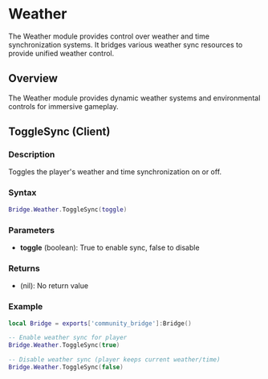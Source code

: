# <i class="fas fa-cloud-sun"></i> Weather

<!--META
nav: true
toc: true
description: The Weather module provides control over weather and time synchronization systems. It bridges various weather sync resources to provide unified weather control.
-->

The Weather module provides control over weather and time synchronization systems. It bridges various weather sync resources to provide unified weather control.

## Overview

The Weather module provides dynamic weather systems and environmental controls for immersive gameplay.

## ToggleSync (Client)

### Description
Toggles the player's weather and time synchronization on or off.

### Syntax
```lua
Bridge.Weather.ToggleSync(toggle)
```

### Parameters
- **toggle** (boolean): True to enable sync, false to disable

### Returns
- (nil): No return value

### Example
```lua
local Bridge = exports['community_bridge']:Bridge()

-- Enable weather sync for player
Bridge.Weather.ToggleSync(true)

-- Disable weather sync (player keeps current weather/time)
Bridge.Weather.ToggleSync(false)
```

